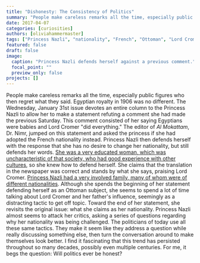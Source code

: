```yaml
---
title: "Dishonesty: The Consistency of Politics"
summary: "People make careless remarks all the time, especially public figures who then regret what they said. Egyptian royalty in 1906 was no different."
date: 2017-04-07
categories: [curiosities]
authors: [oliviahammermaster]
tags: ["Princess Nazli", "nationality", "French", "Ottoman", "Lord Cromer", "politics"]
featured: false
draft: false
image:
  caption: "Princess Nazli defends herself against a previous comment."
  focal_point: ""
  preview_only: false
projects: []
---
```

People make careless remarks all the time, especially public figures who then regret what they said. Egyptian royalty in 1906 was no different. The Wednesday, January 31st issue devotes an entire column to the Princess Nazli to allow her to make a statement refuting a comment she had made the previous Saturday. This comment consisted of her saying Egyptians were babies and Lord Cromer "did everything." The editor of *Al Mokattam*, Dr. Nimr, jumped on this statement and asked the princess if she had adopted the French nationality instead. Princess Nazli then defends herself with the response that she has no desire to change her nationality, but still defends her words. [She was a very educated woman, which was uncharacteristic of that society, who had good experience with other cultures](https://www.revolvy.com/topic/Princess%20Nazli%20Fazl&item_type=topic), so she knew how to defend herself. She claims that the translation in the newspaper was correct and stands by what she says, praising Lord Cromer. [Princess Nazli had a very involved family, many of whom were of different nationalities](http://www.egy.com/historica/queennazli.php). Although she spends the beginning of her statement defending herself as an Ottoman subject, she seems to spend a lot of time talking about Lord Cromer and her father's influence, seemingly as a distracting tactic to get off topic. Toward the end of her statement, she revisits the original issue: what she claims as her nationality. Princess Nazli almost seems to attack her critics, asking a series of questions regarding why her nationality was being challenged. The politicians of today use all these same tactics. They make it seem like they address a question while really discussing something else, then turn the conversation around to make themselves look better. I find it fascinating that this trend has persisted throughout so many decades, possibly even multiple centuries. For me, it begs the question: Will politics ever be honest?
